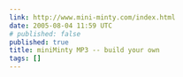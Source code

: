 ```yaml
---
link: http://www.mini-minty.com/index.html
date: 2005-08-04 11:59 UTC
# published: false
published: true
title: miniMinty MP3 -- build your own
tags: []
---
```



